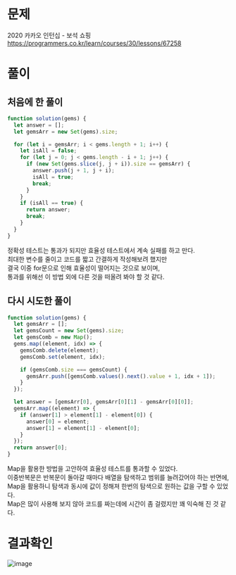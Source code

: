 <h1>문제</h1>

2020 카카오 인턴십 - 보석 쇼핑  
https://programmers.co.kr/learn/courses/30/lessons/67258

<h1>풀이</h1>
<h2>처음에 한 풀이</h2>

```jsx
function solution(gems) {
  let answer = [];
  let gemsArr = new Set(gems).size;

  for (let i = gemsArr; i < gems.length + 1; i++) {
    let isAll = false;
    for (let j = 0; j < gems.length - i + 1; j++) {
      if (new Set(gems.slice(j, j + i)).size == gemsArr) {
        answer.push(j + 1, j + i);
        isAll = true;
        break;
      }
    }
    if (isAll == true) {
      return answer;
      break;
    }
  }
}
```

정확성 테스트는 통과가 되지만 효율성 테스트에서 계속 실패를 하고 만다.  
최대한 변수를 줄이고 코드를 짧고 간결하게 작성해보려 했지만  
결국 이중 for문으로 인해 효율성이 떨어지는 것으로 보이며,  
통과를 위해선 이 방법 외에 다른 것을 떠올려 봐야 할 것 같다.

<h2>다시 시도한 풀이</h2>

```jsx
function solution(gems) {
  let gemsArr = [];
  let gemsCount = new Set(gems).size;
  let gemsComb = new Map();
  gems.map((element, idx) => {
    gemsComb.delete(element);
    gemsComb.set(element, idx);

    if (gemsComb.size === gemsCount) {
      gemsArr.push([gemsComb.values().next().value + 1, idx + 1]);
    }
  });

  let answer = [gemsArr[0], gemsArr[0][1] - gemsArr[0][0]];
  gemsArr.map((element) => {
    if (answer[1] > element[1] - element[0]) {
      answer[0] = element;
      answer[1] = element[1] - element[0];
    }
  });
  return answer[0];
}
```

Map을 활용한 방법을 고안하여 효율성 테스트를 통과할 수 있었다.  
이중반복문은 반복문이 돌아갈 때마다 배열을 탐색하고 범위를 늘려갔어야 하는 반면에,  
Map을 활용하니 탐색과 동시에 값이 정해져 한번의 탐색으로 원하는 값을 구할 수 있었다.  
Map은 많이 사용해 보지 않아 코드를 짜는데에 시간이 좀 걸렸지만 꽤 익숙해 진 것 같다.

<h1>결과확인</h1>

![image](https://user-images.githubusercontent.com/80687334/132228470-038ddcc0-3d2a-46a2-a2fb-7acbd93cdae5.png)
